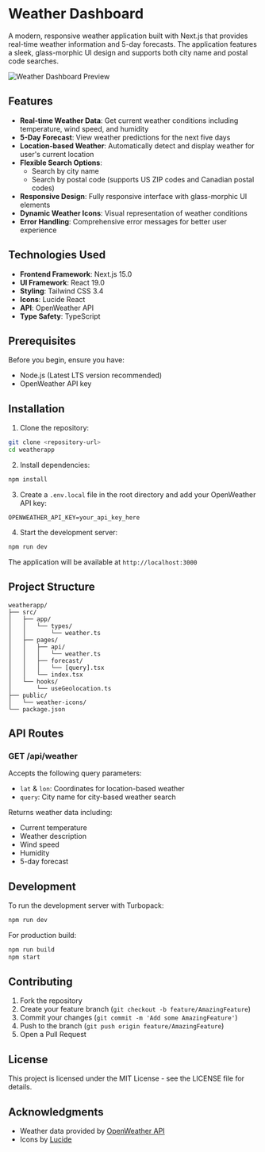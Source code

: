 # Weather Dashboard

A modern, responsive weather application built with Next.js that provides real-time weather information and 5-day forecasts. The application features a sleek, glass-morphic UI design and supports both city name and postal code searches.

![Weather Dashboard Preview](/api/placeholder/800/400)

## Features

- **Real-time Weather Data**: Get current weather conditions including temperature, wind speed, and humidity
- **5-Day Forecast**: View weather predictions for the next five days
- **Location-based Weather**: Automatically detect and display weather for user's current location
- **Flexible Search Options**: 
  - Search by city name
  - Search by postal code (supports US ZIP codes and Canadian postal codes)
- **Responsive Design**: Fully responsive interface with glass-morphic UI elements
- **Dynamic Weather Icons**: Visual representation of weather conditions
- **Error Handling**: Comprehensive error messages for better user experience

## Technologies Used

- **Frontend Framework**: Next.js 15.0
- **UI Framework**: React 19.0
- **Styling**: Tailwind CSS 3.4
- **Icons**: Lucide React
- **API**: OpenWeather API
- **Type Safety**: TypeScript

## Prerequisites

Before you begin, ensure you have:
- Node.js (Latest LTS version recommended)
- OpenWeather API key

## Installation

1. Clone the repository:
```bash
git clone <repository-url>
cd weatherapp
```

2. Install dependencies:
```bash
npm install
```

3. Create a `.env.local` file in the root directory and add your OpenWeather API key:
```env
OPENWEATHER_API_KEY=your_api_key_here
```

4. Start the development server:
```bash
npm run dev
```

The application will be available at `http://localhost:3000`

## Project Structure

```
weatherapp/
├── src/
│   ├── app/
│   │   └── types/
│   │       └── weather.ts
│   ├── pages/
│   │   ├── api/
│   │   │   └── weather.ts
│   │   ├── forecast/
│   │   │   └── [query].tsx
│   │   └── index.tsx
│   └── hooks/
│       └── useGeolocation.ts
├── public/
│   └── weather-icons/
└── package.json
```

## API Routes

### GET /api/weather
Accepts the following query parameters:
- `lat` & `lon`: Coordinates for location-based weather
- `query`: City name for city-based weather search

Returns weather data including:
- Current temperature
- Weather description
- Wind speed
- Humidity
- 5-day forecast

## Development

To run the development server with Turbopack:
```bash
npm run dev
```

For production build:
```bash
npm run build
npm start
```

## Contributing

1. Fork the repository
2. Create your feature branch (`git checkout -b feature/AmazingFeature`)
3. Commit your changes (`git commit -m 'Add some AmazingFeature'`)
4. Push to the branch (`git push origin feature/AmazingFeature`)
5. Open a Pull Request

## License

This project is licensed under the MIT License - see the LICENSE file for details.

## Acknowledgments

- Weather data provided by [OpenWeather API](https://openweathermap.org/api)
- Icons by [Lucide](https://lucide.dev/)
